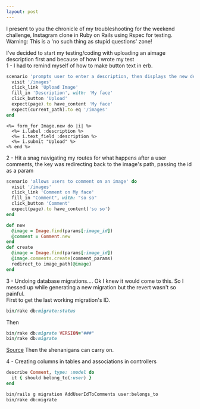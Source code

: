 ```yaml
---
layout: post
---
```

I present to you the chronicle of my troubleshooting for the weekend challenge, Instagram clone in Ruby on Rails using Rspec for testing.  Warning: This is a 'no such thing as stupid questions' zone!

<!--more-->

I've decided to start my testing/coding with uploading an aimage description first and because of how I wrote my test   
1 - I had to remind myself of how to make button text in erb.

```ruby
scenario 'prompts user to enter a description, then displays the new description' do
  visit '/images'
  click_link 'Upload Image'
  fill_in 'Description', with: 'My face'
  click_button 'Upload'
  expect(page).to have_content 'My face'
  expect(current_path).to eq '/images'
end
```  
```
<%= form_for Image.new do |i| %>
  <%= i.label :description %>
  <%= i.text_field :description %>
  <%= i.submit "Upload" %>
<% end %>
```

2 - Hit a snag navigating my routes for what happens after a user comments, the key was redirecting back to the image's path, passing the id as a param

```ruby
scenario 'allows users to comment on an image' do
  visit '/images'
  click_link 'Comment on My face'
  fill_in "Comment", with: "so so"
  click_button 'Comment'
  expect(page).to have_content('so so')
end
```

```ruby
def new
  @image = Image.find(params[:image_id])
  @comment = Comment.new
end
def create
  @image = Image.find(params[:image_id])
  @image.comments.create(comment_params)
  redirect_to image_path(@image)
end
```

3 - Undoing database migrations.... Ok I knew it would come to this.  So I messed up while generating a new migration but the revert wasn't so painful.  
First to get the last working migration's ID.

```ruby
bin/rake db:migrate:status
```

Then

```ruby
bin/rake db:migrate VERSION="###"
bin/rake db:migrate
```

[Source](http://stackoverflow.com/questions/3872586/how-to-delete-migration-files-in-rails-3) Then the shenanigans can carry on.

4 - Creating columns in tables and associations in controllers

```ruby
describe Comment, type: :model do
  it { should belong_to(:user) }
end
```

```sh
bin/rails g migration AddUserIdToComments user:belongs_to
bin/rake db:migrate
```


